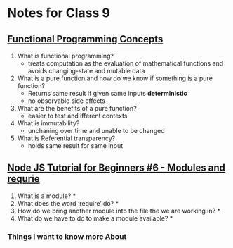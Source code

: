 # Notes for Class 9

## [Functional Programming Concepts](https://medium.com/the-renaissance-developer/concepts-of-functional-programming-in-javascript-6bc84220d2aa)

1. What is functional programming?
    * treats computation as the evaluation of mathematical functions and avoids changing-state and mutable data
2. What is a pure function and how do we know if something is a pure function?
    * Returns same result if given same inputs **deterministic**
    * no observable side effects
3. What are the benefits of a pure function?
    * easier to test and ifferent contexts
4. What is immutability?
    * unchaning over time and unable to be changed
5. What is Referential transparency?
    * holds same result for same input

## [Node JS Tutorial for Beginners #6 - Modules and requrie](https://www.youtube.com/watch?v=xHLd36QoS4k)

1. What is a module?
    * 
2. What does the word ‘require’ do?
    * 
3. How do we bring another module into the file the we are working in?
    * 
4. What do we have to do to make a module available?
    * 

### Things I want to know more About
